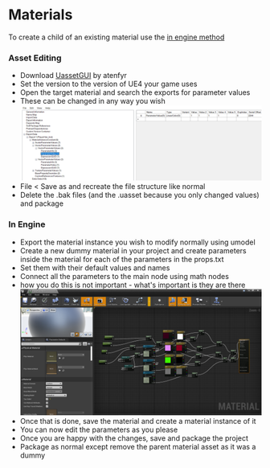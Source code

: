 # Materials

To create a child of an existing material use the [in engine method](./Materials.md#in-engine-method)

### Asset Editing
- Download [UassetGUI](https://github.com/atenfyr/UAssetGUI/releases) by atenfyr
- Set the version to the version of UE4 your game uses
- Open the target material and search the exports for parameter values
- These can be changed in any way you wish
![](UassetGUI.png)
- File < Save as and recreate the file structure like normal
- Delete the .bak files (and the .uasset because you only changed values) and package

### In Engine
- Export the material instance you wish to modify normally using umodel
- Create a new dummy material in your project and create parameters inside the material for each of the parameters in the props.txt
- Set them with their default values and names
- Connect all the parameters to the main node using math nodes
- how you do this is not important - what's important is they are there
  ![](nodes.png)
- Once that is done, save the material and create a material instance of it
- You can now edit the parameters as you please
- Once you are happy with the changes, save and package the project
- Package as normal except remove the parent material asset as it was a dummy

